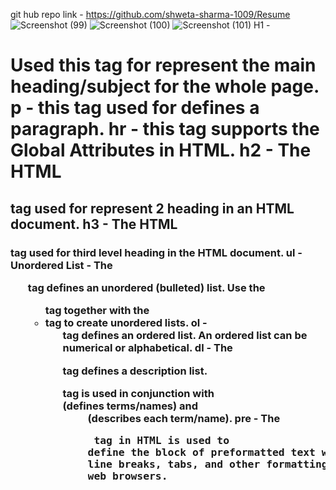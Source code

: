 git hub repo link - https://github.com/shweta-sharma-1009/Resume
![Screenshot (99)](https://github.com/shweta-sharma-1009/Resume/assets/128416925/1bd252c9-1291-4d7d-97a6-fda674c1973d)
![Screenshot (100)](https://github.com/shweta-sharma-1009/Resume/assets/128416925/987703d5-3754-4a32-9fa9-5fed46e1fc10)
![Screenshot (101)](https://github.com/shweta-sharma-1009/Resume/assets/128416925/41c09611-a52e-4da4-b77f-af42fd47d220)
H1 -<h1> Used this tag for represent the main heading/subject for the whole page.
p - this tag used for defines a paragraph.
hr - this tag  supports the Global Attributes in HTML.
h2 - The HTML <h2> tag used for represent 2 heading in an HTML document.
h3 - The HTML <h3> tag used for third level heading in the HTML document.
ul - Unordered List - The <ul> tag defines an unordered (bulleted) list. Use the <ul> tag together with the <li> tag to create unordered lists.
ol - <ol> tag defines an ordered list. An ordered list can be numerical or alphabetical.
dl - The <dl> tag defines a description list. <dl> tag is used in conjunction with <dt> (defines terms/names) and <dd> (describes each term/name).
pre - The <pre> tag in HTML is used to define the block of preformatted text which preserves the text spaces, line breaks, tabs, and other formatting characters which are ignored by web browsers.
